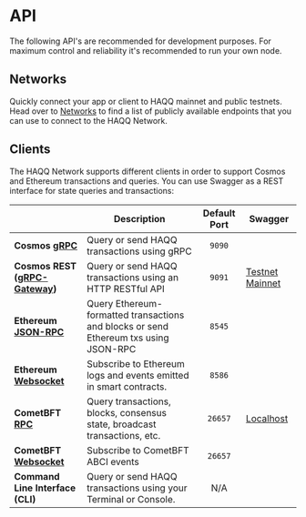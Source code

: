 # API

The following API's are recommended for development purposes. For maximum control and reliability it's recommended 
to run your own node.

## Networks

Quickly connect your app or client to HAQQ mainnet and public testnets. Head over to [Networks](./networks.md) 
to find a list of publicly available endpoints that you can use to connect to the HAQQ Network.

## Clients

The HAQQ Network supports different clients in order to support Cosmos and Ethereum transactions and queries. 
You can use Swagger as a REST interface for state queries and transactions:

|                                                                                       | Description                                                                          | Default Port | Swagger                                                             |
|---------------------------------------------------------------------------------------|--------------------------------------------------------------------------------------|:------------:|---------------------------------------------------------------------|
| **Cosmos [gRPC](./cosmos-grpc-rest.md#cosmos-grpc)**                                  | Query or send HAQQ transactions using gRPC                                           |    `9090`    |                                                                     |
| **Cosmos REST ([gRPC-Gateway](./cosmos-grpc-rest.md#cosmos-http-rest-grpc-gateway))** | Query or send HAQQ transactions using an HTTP RESTful API                            |    `9091`    | [Testnet](https://api.evmos.dev/) [Mainnet](https://api.evmos.org/) |
| **Ethereum [JSON-RPC](./ethereum-json-rpc/index.md)**                                 | Query Ethereum-formatted transactions and blocks or send Ethereum txs using JSON-RPC |    `8545`    |                                                                     |
| **Ethereum [Websocket](./ethereum-json-rpc/index.md#ethereum-websocket)**             | Subscribe to Ethereum logs and events emitted in smart contracts.                    |    `8586`    |                                                                     |
| **CometBFT [RPC](./tendermint.md#tendermint-rpc)**                                    | Query transactions, blocks, consensus state, broadcast transactions, etc.            |   `26657`    | [Localhost](https://docs.tendermint.com/v0.34/rpc/)                 |
| **CometBFT [Websocket](./tendermint.md#rpcwebsocket)**                                | Subscribe to CometBFT ABCI events                                                    |   `26657`    |                                                                     |
| **Command Line Interface (CLI)**                                                      | Query or send HAQQ transactions using your Terminal or Console.                      |     N/A      |                                                                     |